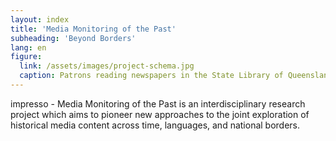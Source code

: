 ```yaml
---
layout: index
title: 'Media Monitoring of the Past'
subheading: 'Beyond Borders'
lang: en
figure:
  link: /assets/images/project-schema.jpg
  caption: Patrons reading newspapers in the State Library of Queensland, 1934
---
```


impresso - Media Monitoring of the Past is an interdisciplinary research project which aims to pioneer new approaches to the joint exploration of historical media content across time, languages, and national borders.
